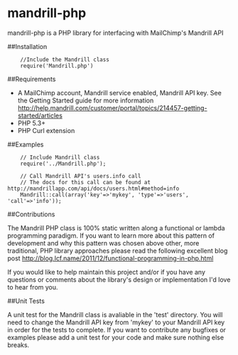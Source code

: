 # mandrill-php

mandrill-php is a PHP library for interfacing with MailChimp's Mandrill API

##Installation

        //Include the Mandrill class
        require('Mandrill.php')

##Requirements

* A MailChimp account, Mandrill service enabled, Mandrill API key. See the Getting Started guide for more information http://help.mandrill.com/customer/portal/topics/214457-getting-started/articles
* PHP 5.3+
* PHP Curl extension

##Examples

        // Include Mandrill class
        require('../Mandrill.php');
        
        // Call Mandrill API's users.info call
        // The docs for this call can be found at http://mandrillapp.com/api/docs/users.html#method=info
        Mandrill::call(array('key'=>'mykey', 'type'=>'users', 'call'=>'info'));

##Contributions

The Mandrill PHP class is 100% static written along a functional or lambda programming paradigm. If you want to learn more about this pattern of development and why this pattern was chosen above other, more traditional, PHP library approaches please read the following excellent blog post http://blog.lcf.name/2011/12/functional-programming-in-php.html

If you would like to help maintain this project and/or if you have any questions or comments about the library's design or implementation I'd love to hear from you.

##Unit Tests

A unit test for the Mandrill class is avaliable in the 'test' directory. You will need to change the Mandrill API key from 'mykey' to your Mandrill API key in order for the tests to complete. If you want to contribute any bugfixes or examples please add a unit test for your code and make sure nothing else breaks.